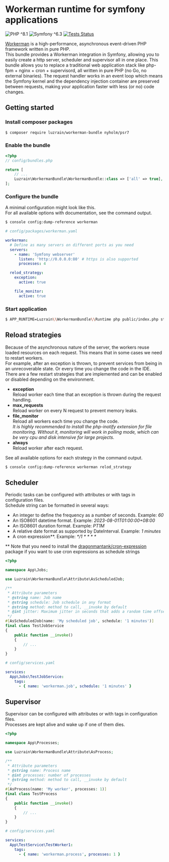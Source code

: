 # Workerman runtime for symfony applications
![PHP ^8.1](https://img.shields.io/badge/PHP-^8.1-777bb3.svg?style=flat)
![Symfony ^6.3](https://img.shields.io/badge/Symfony-^6.3-374151.svg?style=flat)
[![Tests Status](https://img.shields.io/github/actions/workflow/status/luzrain/workerman-bundle/tests.yaml?branch=master)](../../actions/workflows/tests.yaml)

[Workerman](https://www.workerman.net/) is a high-performance, asynchronous event-driven PHP framework written in pure PHP.  
This bundle provides a Workerman integration in Symfony, allowing you to easily create a http server, scheduler and supervisor all in one place.
This bundle allows you to replace a traditional web application stack like php-fpm + nginx + cron + supervisord, all written in pure PHP (no Go, no external binaries).
The request handler works in an event loop which means the Symfony kernel and the dependency injection container are preserved between requests,
making your application faster with less (or no) code changes.

## Getting started
### Install composer packages
```bash
$ composer require luzrain/workerman-bundle nyholm/psr7
```

### Enable the bundle
```php
<?php
// config/bundles.php

return [
    // ...
    Luzrain\WorkermanBundle\WorkermanBundle::class => ['all' => true],
];
```

### Configure the bundle
A minimal configuration might look like this.  
For all available options with documentation, see the command output.
```bash
$ console config:dump-reference workerman
```

```yaml
# config/packages/workerman.yaml

workerman:
  # Define as many servers on different ports as you need
  servers:
    - name: 'Symfony webserver'
      listen: 'http://0.0.0.0:80' # https is also supported
      processes: 4

  relod_strategy:
    exception:
      active: true

    file_monitor:
      active: true
```

### Start application
```bash
$ APP_RUNTIME=Luzrain\\WorkermanBundle\\Runtime php public/index.php start
```

## Reload strategies
Because of the asynchronous nature of the server, the workers reuse loaded resources on each request. This means that in some cases we need to restart workers.  
For example, after an exception is thrown, to prevent services from being in an unrecoverable state. Or every time you change the code in the IDE.  
There are a few restart strategies that are implemented and can be enabled or disabled depending on the environment.

 - **exception**  
   Reload worker each time that an exception is thrown during the request handling.
 - **max_requests**  
   Reload worker on every N request to prevent memory leaks.
 - **file_monitor**  
   Reload all workers each time you change the code.  
   _It is highly recommended to install the php-inotify extension for file monitoring.
   Without it, monitoring will work in polling mode, which can be very cpu and disk intensive for large projects._
 - **always**  
   Reload worker after each request.

See all available options for each strategy in the command output.
```bash
$ console config:dump-reference workerman relod_strategy
```

## Scheduler
Periodic tasks can be configured with attributes or with tags in configuration files.  
Schedule string can be formatted in several ways:  
 - An integer to define the frequency as a number of seconds. Example: _60_
 - An ISO8601 datetime format. Example: _2023-08-01T01:00:00+08:00_
 - An ISO8601 duration format. Example: _PT1M_
 - A relative date format as supported by DateInterval. Example: _1 minutes_
 - A cron expression**. Example: _*/1 * * * *_

** Note that you need to install the [dragonmantank/cron-expression](https://github.com/dragonmantank/cron-expression) package if you want to use cron expressions as schedule strings

```php
<?php

namespace App\Jobs;

use Luzrain\WorkermanBundle\Attribute\AsScheduledJob;

/**
 * Attribute parameters
 * @string name: Job name
 * @string schedule: Job schedule in any format
 * @string method: method to call, __invoke by default
 * @int jitter: Maximum jitter in seconds that adds a random time offset to the schedule. Use to prevent multiple jobs from running at the same time
 */
#[AsScheduledJob(name: 'My scheduled job', schedule: '1 minutes')]
final class TestJobService
{
    public function __invoke()
    {
        // ...
    }
}
```

```yaml
# config/services.yaml

services:
  App\Jobs\TestJobService:
    tags:
      - { name: 'workerman.job', schedule: '1 minutes' }
```

## Supervisor
Supervisor can be configured with attributes or with tags in configuration files.  
Processes are kept alive and wake up if one of them dies.

```php
<?php

namespace App\Processes;

use Luzrain\WorkermanBundle\Attribute\AsProcess;

/**
 * Attribute parameters
 * @string name: Process name
 * @int processes: number of processes
 * @string method: method to call, __invoke by default
 */
#[AsProcess(name: 'My worker', processes: 1)]
final class TestProcess
{
    public function __invoke()
    {
        // ...
    }
}
```

```yaml
# config/services.yaml

services:
  App\TestService\TestWorker1:
    tags:
      - { name: 'workerman.process', processes: 1 }
```
